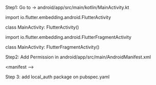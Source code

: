 
 Step1: Go to -> android/app/src/main/kotlin/MainActivity.kt

<!-- ------------------change------------------ -->

import io.flutter.embedding.android.FlutterActivity

class MainActivity: FlutterActivity()

<!-- ------------------To----------------------- -->

import io.flutter.embedding.android.FlutterFragmentActivity

class MainActivity: FlutterFragmentActivity()


 Step2: Add Permission in  android/app/src/main/AndroidManifest.xml
 <!-- inside <manifest> -->
<manifest -->
<!-- this is permission -->
  <uses-permission android:name="android.permission.USE_BIOMETRIC"/>
</manifest>

 Step 3: add local_auth package on pubspec.yaml